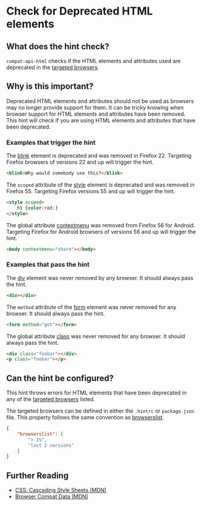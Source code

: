 # Check for Deprecated HTML elements

## What does the hint check?

`compat-api-html` checks if the HTML elements and attributes used are
deprecated in the [targeted browsers][browser-context].

## Why is this important?

Deprecated HTML elements and attributes should not be used
as browsers may no longer provide support for them.
It can be tricky knowing when browser support for HTML elements
and attributes have been removed. This hint will check if you
are using HTML elements and attributes that have been deprecated.

### Examples that **trigger** the hint

The [blink][blink] element is deprecated and was removed in Firefox 22.
Targeting Firefox browsers of versions 22 and up will trigger the hint.

```html
<blink>Why would somebody use this?</blink>
```

The `scoped` attribute of the [style][style] element is deprecated
and was removed in Firefox 55. Targeting Firefox versions 55 and up
will trigger the hint.

```html
<style scoped>
    h1 {color:red;}
</style>
```

The global attribute [contextmenu][contextmenu] was removed from Firefox 56
for Android. Targeting Firefox for Android browsers of versions 56 and up
will trigger the hint.

```html
<body contextmenu="share"></body>
```

### Examples that **pass** the hint

The [div][div] element was never removed by any browser.
It should always pass the hint.

```html
<div></div>
```

The `method` attribute of the [form][form] element was never
removed for any browser. It should always pass the hint.

```html
<form method="get"></form>
```

The global attribute [class][class] was never removed for any browser.
It should always pass the hint.

```html
<div class="foobar"></div>
<p class="foobar"></p>
```

## Can the hint be configured?

This hint throws errors for HTML elements that have been deprecated in any
of the [targeted browsers][targeted-browsers] listed.

The targeted browsers can be defined in either the `.hintrc` or
`package.json` file.
This property follows the same convention as [browserslist][browserslist].

```json
{
    "browserslist": [
        "> 1%",
        "last 2 versions"
    ]
}
```

## Further Reading

* [CSS: Cascading Style Sheets (MDN)][docmdn]
* [Browser Compat Data (MDN)][browser-compat]

<!-- Link labels: -->

[blink]: https://developer.mozilla.org/en-US/docs/Web/HTML/Element/blink
[style]: https://developer.mozilla.org/en-US/docs/Web/HTML/Element/style
[div]: https://developer.mozilla.org/en-US/docs/Web/HTML/Element/div
[form]: https://developer.mozilla.org/en-US/docs/Web/HTML/Element/form
[contextmenu]: https://developer.mozilla.org/en-US/docs/Web/HTML/Global_attributes/contextmenu
[class]: https://developer.mozilla.org/en-US/docs/Web/HTML/Global_attributes/class
[browser-compat]: https://github.com/mdn/browser-compat-data
[browser-context]: https://webhint.io/docs/user-guide/configuring-webhint/browser-context/
[browserslist]: https://github.com/browserslist/browserslist#readme
[docmdn]: https://developer.mozilla.org/en-US/docs/Web/HTML
[targeted-browsers]: ../../hint/docs/user-guide/configuring-webhint/browser-context.md

